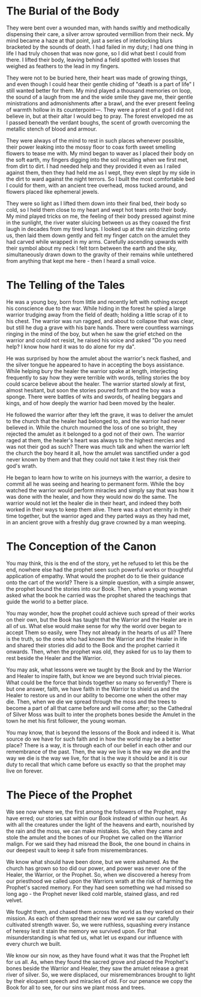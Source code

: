 # The Burial of the Body

They were bent over a wounded man, with hands swiftly and methodically dispensing their care, a silver arrow sprouted vermillion from their neck. My mind became a haze at that point, just a series of interlocking blurs bracketed by the sounds of death. I had failed in my duty; I had one thing in life I had truly chosen that was now gone, so I did what best I could from there. I lifted their body, leaving behind a field spotted with losses that weighed as feathers to the lead in my fingers.

They were not to be buried here, their heart was made of growing things, and even though I could hear their gentle chiding of "death is a part of life" I still wanted better for them. My mind played a thousand memories on loop, the sound of a laugh from me and the wide smile they gave me, their gentle ministrations and admonishments after a brawl, and the ever present feeling of warmth hollow in its counterpoint—. They were a priest of a god I did not believe in, but at their altar I would beg to pray. The forest enveloped me as I passed beneath the verdant boughs, the scent of growth overcoming the metallic stench of blood and armour.

They were always of the mind to rest in such places whenever possible, their power leaking into the mossy floor to coax forth sweet smelling flowers to tease me with. My mind began to waver as I placed their body on the soft earth, my fingers digging into the soil recalling when we first met, from dirt to dirt. I had needed help and they provided it even as I railed against them, then they had held me as I wept, they even slept by my side in the dirt to ward against the night terrors. So I built the most comfortable bed I could for them, with an ancient tree overhead, moss tucked around, and flowers placed like ephemeral jewels.

They were so light as I lifted them down into their final bed, their body so cold, so I held them close to my heart and wept hot tears onto their body. My mind played tricks on me, the feeling of their body pressed against mine in the sunlight, the river water sluicing between us as they coaxed the first laugh in decades from my tired lungs. I looked up at the rain drizzling onto us, then laid them down gently and felt my finger catch on the amulet they had carved while wrapped in my arms. Carefully ascending upwards with their symbol about my neck I felt torn between the earth and the sky, simultaneously drawn down to the gravity of their remains while untethered from anything that kept me here - then I heard a small voice.

# The Telling of the Tales

He was a young boy, born from little and recently left with nothing except his conscience due to the war. While hiding in the forest he spied a large warrior trudging away from the field of death; holding a little scrap of it to his chest. The warrior was run ragged, and about to collapse that was clear, but still he dug a grave with his bare hands. There were countless warnings ringing in the mind of the boy, but when he saw the grief etched on the warrior and could not resist, he raised his voice and asked "Do you need help? I know how hard it was to do alone for my da". 

He was surprised by how the amulet about the warrior's neck flashed, and the silver tongue he appeared to have in accepting the boys assistance. While helping bury the healer the warrior spoke at length, interjecting frequently to say how they were terrible with words, telling stories the boy could scarce believe about the healer. The warrior started slowly at first, almost hesitant, but soon the stories poured forth and the boy was a sponge. There were battles of wits and swords, of healing beggars and kings, and of how deeply the warrior had been moved by the healer. 

He followed the warrior after they left the grave, it was to deliver the amulet to the church that the healer had belonged to, and the warrior had never believed in. While the church mourned the loss of one so bright, they rejected the amulet as it belonged to a god not of their own. The warrior raged at them, the healer's heart was always to the highest mercies and was not their god as such? There was much talk and when the warrior left the church the boy heard it all, how the amulet was sanctified under a god never known by them and that they could not take it lest they risk their god's wrath. 

He began to learn how to write on his journeys with the warrior, a desire to commit all he was seeing and hearing to permanent form. While the boy watched the warrior would perform miracles and simply say that was how it was done with the healer, and how they would now do the same. The warrior would not let the healer die in their heart, and indeed they both worked in their ways to keep them alive. There was a short eternity in their time together, but the warrior aged and they parted ways as they had met, in an ancient grove with a freshly dug grave crowned by a man weeping.

# The Conception of the Canon

You may think, this is the end of the story, yet he refused to let this be the end, nowhere else had the prophet seen such powerful works or thoughtful application of empathy. What would the prophet do to tie their guidance onto the cart of the world? There is a simple question, with a simple answer, the prophet bound the stories into our Book. Then, when a young woman asked what the book he carried was the prophet shared the teachings that guide the world to a better place.

You may wonder, how the prophet could achieve such spread of their works on their own, but the Book has taught that the Warrior and the Healer are in all of us. What else would make sense for why the world over began to accept Them so easily, were They not already in the hearts of us all? There is the truth, so the ones who had known the Warrior and the Healer in life and shared their stories did add to the Book and the prophet carried it onwards. Then, when the prophet was old, they asked for us to lay them to rest beside the Healer and the Warrior.

You may ask, what lessons were we taught by the Book and by the Warrior and Healer to inspire  faith, but know we are beyond such trivial pieces. What could be the force that binds together so many so fervently? There is but one answer, faith, we have faith in the Warrior to shield us and the Healer to restore us and in our ability to become one when the other may die. Then, when we die we spread through the moss and the trees to become a part of all that came before and will come after; so the Cathedral of Silver Moss was built to inter the prophets bones beside the Amulet in the town he met his first follower, the young woman.

You may know, that is beyond the lessons of the Book and indeed it is. What source do we have for such faith and in how the world may be a better place? There is a way, it is through each of our belief in each other and our remembrance of the past. Then, the way we live is the way we die and the way we die is the way we live, for that is the way it should be and it is our duty to recall that which came before us exactly so that the prophet may live on forever.

# The Piece of the Prophet

We see now where we, the first among the followers of the Prophet, may have erred; our stories sat within our Book instead of within our heart. As with all the creatures under the light of the heavens and earth, nourished by the rain and the moss, we can make mistakes. So, when they came and stole the amulet and the bones of our Prophet we called on the Warrior malign. For we said they had misread the Book, the one bound in chains in our deepest vault to keep it safe from misremembrances.

We know what should have been done, but we were ashamed. As the church has grown so too did our power, and power was never one of the Healer, the Warrior, or the Prophet. So, when we discovered a heresy from our priesthood we called upon the Warriors wrath at the risk of harming the Prophet's sacred memory. For they had seen something we had missed so long ago - the Prophet never liked cold marble, stained glass, and red velvet. 

We fought them, and chased them across the world as they worked on their mission. As each of them spread their new word we saw our carefully cultivated strength waver. So, we were ruthless, squashing every instance of heresy lest it stain the memory we survived upon. For that misunderstanding is what fed us, what let us expand our influence with every church we built.

We know our sin now, as they have found what it was that the Prophet left for us all. As, when they found the sacred grove and placed the Prophet's bones beside the Warrior and Healer, they saw the amulet release a great river of silver. So, we were displaced, our misremembrances brought to light by their eloquent speech and miracles of old. For our penance we copy the Book for all to see, for our sins we plant moss and trees.




